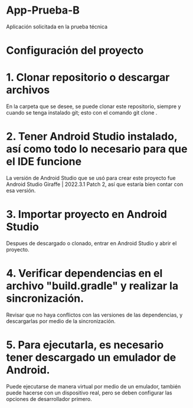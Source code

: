 # App-Prueba-B
Aplicación solicitada en la prueba técnica


# Configuración del proyecto
# 1. Clonar repositorio o descargar archivos
En la carpeta que se desee, se puede clonar este repositorio, siempre y cuando se tenga instalado git; esto con el
comando git clone <url-repositoriox>.

# 2. Tener Android Studio instalado, así como todo lo necesario para que el IDE funcione
La versión de Android Studio que se usó para crear este proyecto fue Android Studio Giraffe | 2022.3.1 Patch 2, así
que estaría bien contar con esa versión.

# 3. Importar proyecto en Android Studio
Despues de descargado o clonado, entrar en Android Studio y abrir el proyecto.

# 4. Verificar dependencias en el archivo "build.gradle" y realizar la sincronización.
Revisar que no haya conflictos con las versiones de las dependencias, y descargarlas por medio de la sincronización.


# 5. Para ejecutarla, es necesario tener descargado un emulador de Android.
Puede ejecutarse de manera virtual por medio de un emulador, también puede hacerse con un dispositivo real, 
pero se deben configurar las opciones de desarrollador primero.